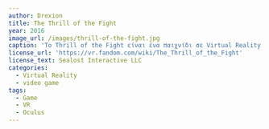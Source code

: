 ```yaml
---
author: Drexion
title: The Thrill of the Fight
year: 2016
image_url: /images/thrill-of-the-fight.jpg
caption: 'Το Thrill of the Fight είναι ένα παιχνίδι σε Virtual Reality που στοχεύει να είναι όσο πιο αυθετικό και κοντά στην πραγματικότητα γίνεται. Σε βάζει σε μία σειρά από αγώνες όπου αντικατοπτρίζουν όσο καλύτερα μπορούν την πραγματικότητα, όπου δίνεται έμφαση στις ικανότητες του κάθε παίχτη για το σωστό timing, ευστοχία, αποφυγές και άμυνα.'
license_url: 'https://vr.fandom.com/wiki/The_Thrill_of_the_Fight'
license_text: Sealost Interactive LLC
categories:
  - Virtual Reality
  - video game
tags:
  - Game
  - VR
  - Oculus
---
```

